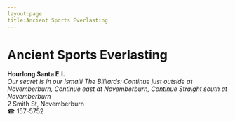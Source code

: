 ```yaml
---
layout:page
title:Ancient Sports Everlasting
---
```

# Ancient Sports Everlasting

**Hourlong Santa E.I.**  
_Our secret is in our Ismaili 
The Billiards: Continue just outside at Novemberburn, Continue east at Novemberburn, Continue Straight south at Novemberburn_  
2 Smith St, Novemberburn  
☎ 157-5752



